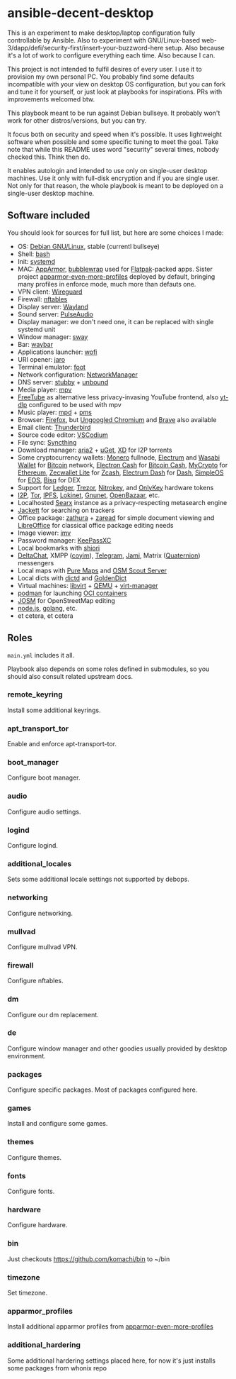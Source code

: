 # ansible-decent-desktop

This is an experiment to make desktop/laptop configuration fully controllable by Ansible. Also to experiment with GNU/Linux-based web-3/dapp/defi/security-first/insert-your-buzzword-here setup. Also because it's a lot of work to configure everything each time. Also because I can.

This project is not intended to fulfil desires of every user. I use it to provision my own personal PC. You probably find some defaults incompatible with your view on desktop OS configuration, but you can fork and tune it for yourself, or just look at playbooks for inspirations. PRs with improvements welcomed btw.

This playbook meant to be run against Debian bullseye. It probably won't work for other distros/versions, but you can try.

It focus both on security and speed when it's possible. It uses lightweight software when possible and some specific tuning to meet the goal. Take note that while this README uses word "security" several times, nobody checked this. Think then do.

It enables autologin and intended to use only on single-user desktop machines. Use it only with full-disk encryption and if you are single user. Not only for that reason, the whole playbook is meant to be deployed on a single-user desktop machine.

## Software included

You should look for sources for full list, but here are some choices I made:

- OS: [Debian GNU/Linux](https://debian.org), stable (currentl bullseye)
- Shell: [bash](https://www.gnu.org/software/bash/)
- Init: [systemd](https://systemd.io)
- MAC: [AppArmor](https://apparmor.net/), [bubblewrap](https://github.com/containers/bubblewrap) used for [Flatpak](https://flatpak.org/)-packed apps. Sister project [apparmor-even-more-profiles](https://github.com/komachi/apparmor-even-more-profiles) deployed by default, bringing many profiles in enforce mode, much more than defauts one.
- VPN client: [Wireguard](https://wireguard.com)
- Firewall: [nftables](https://netfilter.org/projects/nftables/)
- Display server: [Wayland](https://wayland.freedesktop.org/)
- Sound server: [PulseAudio](https://www.freedesktop.org/wiki/Software/PulseAudio/)
- Display manager: we don't need one, it can be replaced with single systemd unit
- Window manager: [sway](https://swaywm.org/)
- Bar: [waybar](https://github.com/Alexays/Waybar)
- Applications launcher: [wofi](https://hg.sr.ht/~scoopta/wofi)
- URI opener: [jaro](https://github.com/isamert/jaro)
- Terminal emulator: [foot](https://codeberg.org/dnkl/foot)
- Network configuration: [NetworkManager](https://wiki.gnome.org/Projects/NetworkManager)
- DNS server: [stubby](https://github.com/getdnsapi/stubby) + [unbound](https://github.com/NLnetLabs/unbound)
- Media player: [mpv](https://mpv.io)
- [FreeTube](https://freetubeapp.io/) as alternative less privacy-invasing YouTube frontend, also [yt-dlp](https://github.com/yt-dlp/yt-dlp) configured to be used with mpv
- Music player: [mpd](https://musicpd.org/) + [pms](https://ambientsound.github.io/pms/)
- Browser: [Firefox](https://mozilla.org/firefox), but [Ungoogled Chromium](https://github.com/Eloston/ungoogled-chromium) and [Brave](https://brave.com/) also available
- Email client: [Thunderbird](https://www.thunderbird.net)
- Source code editor: [VSCodium](https://github.com/VSCodium/vscodium)
- File sync: [Syncthing](https://syncthing.net/)
- Download manager: [aria2](https://github.com/aria2/aria2) + [uGet](https://ugetdm.com/), [XD](https://xd-torrent.github.io) for I2P torrents
- Some cryptocurrency wallets: [Monero](https://www.getmonero.org/) fullnode, [Electrum](https://electrum.org) and [Wasabi Wallet](https://www.wasabiwallet.io/) for [Bitcoin](https://bitcoin.org/) network, [Electron Cash](https://electroncash.org/) for [Bitcoin Cash](https://bitcoincash.org/), [MyCrypto](https://www.mycrypto.com/) for [Ethereum](https://ethereum.org), [Zecwallet Lite](https://www.zecwallet.co/) for [Zcash](https://z.cash/), [Electrum Dash](https://electrum.dash.org/) for [Dash](https://dash.org/), [SimpleOS](https://eosrio.io/simpleos/) for [EOS](https://eos.io/), [Bisq](https://bisq.network/) for DEX
- Support for [Ledger](https://www.ledger.com/), [Trezor](https://trezor.io/), [Nitrokey](https://www.nitrokey.com/), and [OnlyKey](https://onlykey.io/) hardware tokens
- [I2P](https://geti2p.net/), [Tor](https://torproject.org), [IPFS](https://ipfs.io/), [Lokinet](https://loki.network), [Gnunet](https://gnunet.org), [OpenBazaar](https://openbazaar.org/), etc.
- Localhosted [Searx](https://searx.github.io/searx/) instance as a privacy-respecting metasearch engine
- [Jackett](https://github.com/Jackett/Jackett) for searching on trackers
- Office package: [zathura](https://pwmt.org/projects/zathura/) + [zaread](https://github.com/paoloap/zaread) for simple document viewing and [LibreOffice](https://www.libreoffice.org/) for classical office package editing needs
- Image viewer: [imv](https://github.com/eXeC64/imv)
- Password manager: [KeePassXC](https://keepassxc.org/)
- Local bookmarks with [shiori](https://github.com/go-shiori/shiori)
- [DeltaChat](https://delta.chat), XMPP ([coyim](https://coy.im/)), [Telegram](https://telegram.org), [Jami](https://jami.net), Matrix ([Quaternion](https://github.com/quotient-im/Quaternion)) messengers
- Local maps with [Pure Maps](https://github.com/rinigus/pure-maps) and [OSM Scout Server](https://github.com/rinigus/osmscout-server)
- Local dicts with [dictd](https://sourceforge.net/projects/dict/) and [GoldenDict](http://goldendict.org/)
- Virtual machines: [libvirt](https://libvirt.org/) + [QEMU](https://www.qemu.org/) + [virt-manager](https://virt-manager.org/)
- [podman](https://podman.io) for launching [OCI containers](https://opencontainers.org)
- [JOSM](https://josm.openstreetmap.de/) for OpenStreetMap editing
- [node.js](https://nodejs.org), [golang](https://golang.org/), etc.
- et cetera, et cetera

## Roles

`main.yml` includes it all.

Playbook also depends on some roles defined in submodules, so you should also consult related upstream docs.

### remote_keyring

Install some additional keyrings.

### apt_transport_tor

Enable and enforce apt-transport-tor.
### boot_manager

Configure boot manager.
### audio

Configure audio settings.

### logind

Configure logind.

### additional_locales

Sets some additional locale settings not supported by debops.

### networking

Configure networking.

### mullvad

Configure mullvad VPN.

### firewall

Configure nftables.

### dm

Configure our dm replacement.

### de

Configure window manager and other goodies usually provided by desktop environment.

### packages

Configure specific packages. Most of packages configured here.

### games

Install and configure some games.

### themes

Configure themes.

### fonts

Configure fonts.

### hardware

Configure hardware.

### bin

Just checkouts https://github.com/komachi/bin to ~/bin

### timezone

Set timezone.

### apparmor_profiles

Install additional apparmor profiles from [apparmor-even-more-profiles](https://github.com/komachi/apparmor-even-more-profiles)

### additional_hardering

Some additional hardering settings placed here, for now it's just installs some packages from whonix repo
